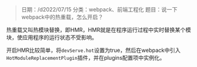 > 日期：/d2022/07/15
分类：webpack、前端工程化
题目：说一下webpack中的热重载，怎么开启？

热重载又叫热模块替换，即HMR，HMR就是在程序运行过程中实时替换某个模块，使应用程序的运行状态不受影响。

开启HMR比较简单，将`devServe.hot`设置为true，然后在webpack中引入`HotModuleReplacementPlugin`插件，并在plugins配置项中实例化。